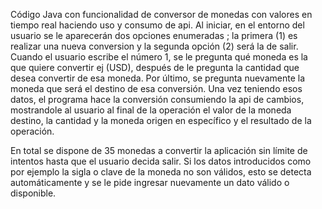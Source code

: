 Código Java con funcionalidad de conversor de monedas con valores en tiempo real haciendo uso y consumo de api.
Al iniciar, en el entorno del usuario se le aparecerán dos opciones enumeradas ; la primera (1) es realizar una nueva conversion y la segunda opción (2) será la de salir.
Cuando el usuario escribe el número 1, se le pregunta qué moneda es la que quiere convertir ej (USD), después de le pregunta la cantidad que desea convertir de esa moneda. Por último, se pregunta nuevamente la moneda que será el destino de esa conversión.
Una vez teniendo esos datos, el programa hace la conversión consumiendo la api de cambios, mostrandole al usuario al final de la operación el valor de la moneda destino, la cantidad y la moneda origen en específico y el resultado de la operación.

En total se dispone de 35 monedas a convertir la aplicación sin límite de intentos hasta que el usuario decida salir. 
Si los datos introducidos como por ejemplo la sigla o clave de la moneda no son válidos, esto se detecta automáticamente y se le pide ingresar nuevamente un dato válido o disponible.
